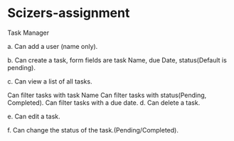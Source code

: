 # Scizers-assignment
Task Manager

 

a.       Can add a user  (name only).

b.      Can create a task, form fields are task Name, due Date, status(Default is pending).

c.       Can view a list of all tasks.  

Can filter tasks with task Name
Can filter tasks with status(Pending, Completed).
Can filter tasks with a due date.
d.      Can delete a task.

e.      Can edit a task.

f.        Can change the status of the task.(Pending/Completed).
